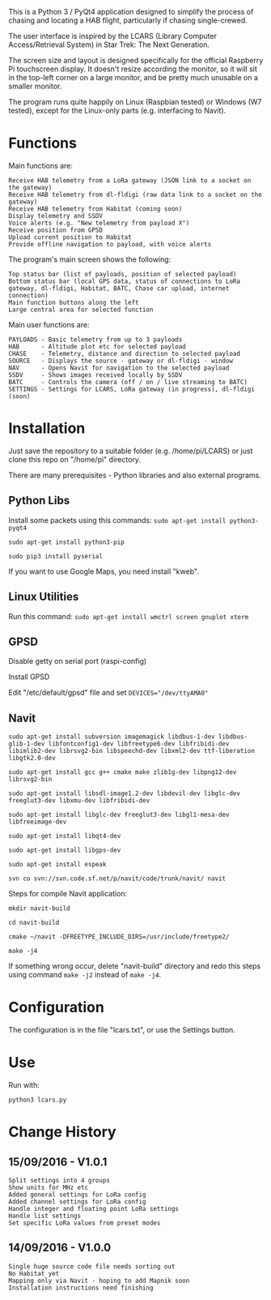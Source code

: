 This is a Python 3 / PyQt4 application designed to simplify the process of chasing and locating a HAB flight, particularly if chasing single-crewed.

The user interface is inspired by the LCARS (Library Computer Access/Retrieval System) in Star Trek: The Next Generation.

The screen size and layout is designed specifically for the official Raspberry Pi touchscreen display.  It doesn't resize according the monitor,
so it will sit in the top-left corner on a large monitor, and be pretty much unusable on a smaller monitor.

The program runs quite happily on Linux (Raspbian tested) or Windows (W7 tested), except for the Linux-only parts (e.g. interfacing to Navit).

Functions
=========

Main functions are:

	Receive HAB telemetry from a LoRa gateway (JSON link to a socket on the gateway)
	Receive HAB telemetry from dl-fldigi (raw data link to a socket on the gateway)
	Receive HAB telemetry from Habitat (coming soon)
	Display telemetry and SSDV
	Voice alerts (e.g. "New telemetry from payload X")
	Receive position from GPSD
	Upload current position to Habitat
	Provide offline navigation to payload, with voice alerts

The program's main screen shows the following:

	Top status bar (list of payloads, position of selected payload)
	Bottom status bar (local GPS data, status of connections to LoRa gateway, dl-fldigi, Habitat, BATC, Chase car upload, internet connection)
	Main function buttons along the left
	Large central area for selected function
	

Main user functions are:

	PAYLOADS - Basic telemetry from up to 3 payloads
	HAB      - Altitude plot etc for selected payload
	CHASE    - Telemetry, distance and direction to selected payload
	SOURCE   - Displays the source - gateway or dl-fldigi - window
	NAV      - Opens Navit for navigation to the selected payload
	SSDV     - Shows images received locally by SSDV
	BATC     - Controls the camera (off / on / live streaming to BATC)
	SETTINGS - Settings for LCARS, LoRa gateway (in progress), dl-fldigi (soon)
	

Installation
============

Just save the repository to a suitable folder (e.g. /home/pi/LCARS) or just clone this repo on "/home/pi" directory.

There are many prerequisites - Python libraries and also external programs.

Python Libs
-----------

Install some packets using this commands:
`sudo apt-get install python3-pyqt4`

`sudo apt-get install python3-pip`

`sudo pip3 install pyserial`

If you want to use Google Maps, you need install "kweb". 


Linux Utilities
---------------

Run this command:
`sudo apt-get install wmctrl screen gnuplot xterm`


GPSD
----

Disable getty on serial port (raspi-config)

Install GPSD

Edit "/etc/default/gpsd" file and set `DEVICES="/dev/ttyAMA0"`


Navit
-----

`sudo apt-get install subversion imagemagick libdbus-1-dev libdbus-glib-1-dev libfontconfig1-dev libfreetype6-dev libfribidi-dev libimlib2-dev librsvg2-bin libspeechd-dev libxml2-dev ttf-liberation libgtk2.0-dev`

`sudo apt-get install gcc g++ cmake make zlib1g-dev libpng12-dev librsvg2-bin`

`sudo apt-get install libsdl-image1.2-dev libdevil-dev libglc-dev freeglut3-dev libxmu-dev libfribidi-dev`

`sudo apt-get install libglc-dev freeglut3-dev libgl1-mesa-dev libfreeimage-dev`

`sudo apt-get install libqt4-dev`

`sudo apt-get install libgps-dev`

`sudo apt-get install espeak`

`svn co svn://svn.code.sf.net/p/navit/code/trunk/navit/ navit`

Steps for compile Navit application: 

`mkdir navit-build`

`cd navit-build`

`cmake ~/navit -DFREETYPE_INCLUDE_DIRS=/usr/include/freetype2/`

`make -j4`

If something wrong occur, delete "navit-build" directory and redo this steps using command `make -j2` instead of `make -j4`.



Configuration
=============

The configuration is in the file "lcars.txt", or use the Settings button.


Use
===

Run with:

	python3 lcars.py


Change History
==============

15/09/2016 - V1.0.1
-------------------

	Split settings into 4 groups
	Show units for MHz etc
	Added general settings for LoRa config
	Added channel settings for LoRa config
	Handle integer and floating point LoRa settings
	Handle list settings
	Set specific LoRa values from preset modes
	

14/09/2016 - V1.0.0
-------------------

	Single huge source code file needs sorting out
	No Habitat yet
	Mapping only via Navit - hoping to add Mapnik soon
	Installation instructions need finishing

	
